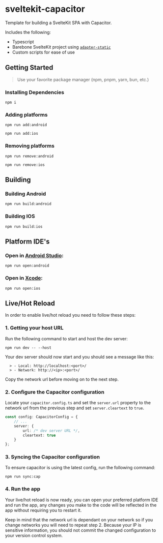 # sveltekit-capacitor

Template for building a SvelteKit SPA with Capacitor.

Includes the following:

- Typescript
- Barebone SvelteKit project using [`adapter-static`](https://kit.svelte.dev/docs/adapter-static)
- Custom scripts for ease of use

## Getting Started

> Use your favorite package manager (npm, pnpm, yarn, bun, etc.)

### Installing Dependencies

```
npm i
```

### Adding platforms

```
npm run add:android
```

```
npm run add:ios
```

### Removing platforms

```
npm run remove:android
```

```
npm run remove:ios
```

## Building

### Building Android

```
npm run build:android
```

### Building IOS

```
npm run build:ios
```

## Platform IDE's

### Open in [Android Studio](https://developer.android.com/studio):

```
npm run open:android
```

### Open in [Xcode](https://developer.apple.com/xcode/):

```
npm run open:ios
```

## Live/Hot Reload

In order to enable live/hot reload you need to follow these steps:

### 1. Getting your host URL

Run the following command to start and host the dev server:
```
npm run dev -- --host
```

Your dev server should now start and you should see a message like this:

```
  > - Local: http://localhost:<port>/
  > - Network: http://<ip>:<port>/
```

Copy the network url before moving on to the next step.

### 2. Configure the Capacitor configuration

Locate your `capacitor.config.ts` and set the `server.url` property to the network url from the previous step and set `server.cleartext` to `true`.

```ts
const config: CapacitorConfig = {
	// ...
	server: {
		url: /* dev server URL */,
		cleartext: true
	}
};
```

### 3. Syncing the Capacitor configuration

To ensure capacitor is using the latest config, run the following command:

```
npm run sync:cap
```

### 4. Run the app

Your live/hot reload is now ready, you can open your preferred platform IDE and run the app, any changes you make to the code will be reflected in the app without requiring you to restart it.

Keep in mind that the network url is dependant on your network so if you change networks you will need to repeat step 2. Because your IP is sensitive information, you should not commit the changed configuration to your version control system.

